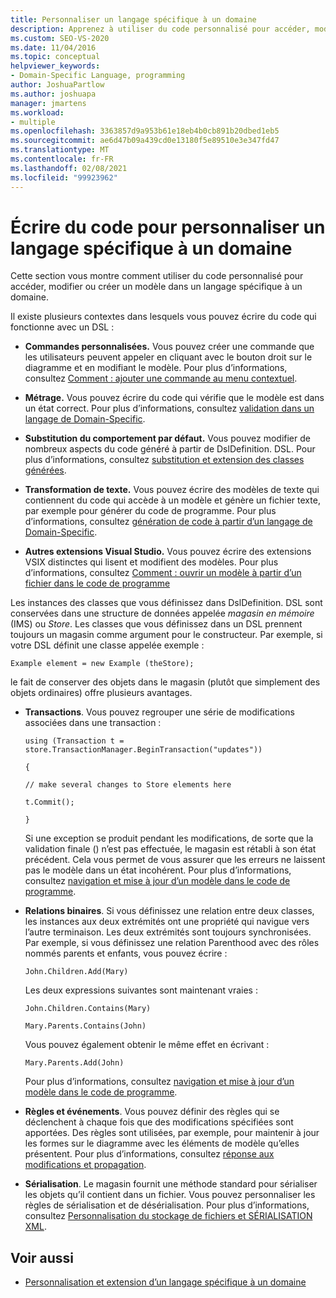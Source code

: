 ```yaml
---
title: Personnaliser un langage spécifique à un domaine
description: Apprenez à utiliser du code personnalisé pour accéder, modifier ou créer un modèle dans un langage spécifique à un domaine (DSL).
ms.custom: SEO-VS-2020
ms.date: 11/04/2016
ms.topic: conceptual
helpviewer_keywords:
- Domain-Specific Language, programming
author: JoshuaPartlow
ms.author: joshuapa
manager: jmartens
ms.workload:
- multiple
ms.openlocfilehash: 3363857d9a953b61e18eb4b0cb891b20dbed1eb5
ms.sourcegitcommit: ae6d47b09a439cd0e13180f5e89510e3e347fd47
ms.translationtype: MT
ms.contentlocale: fr-FR
ms.lasthandoff: 02/08/2021
ms.locfileid: "99923962"
---
```

# <a name="write-code-to-customize-a-domain-specific-language"></a>Écrire du code pour personnaliser un langage spécifique à un domaine

Cette section vous montre comment utiliser du code personnalisé pour accéder, modifier ou créer un modèle dans un langage spécifique à un domaine.

Il existe plusieurs contextes dans lesquels vous pouvez écrire du code qui fonctionne avec un DSL :

- **Commandes personnalisées.** Vous pouvez créer une commande que les utilisateurs peuvent appeler en cliquant avec le bouton droit sur le diagramme et en modifiant le modèle. Pour plus d’informations, consultez [Comment : ajouter une commande au menu contextuel](../modeling/how-to-add-a-command-to-the-shortcut-menu.md).

- **Métrage.** Vous pouvez écrire du code qui vérifie que le modèle est dans un état correct. Pour plus d’informations, consultez [validation dans un langage de Domain-Specific](../modeling/validation-in-a-domain-specific-language.md).

- **Substitution du comportement par défaut.** Vous pouvez modifier de nombreux aspects du code généré à partir de DslDefinition. DSL. Pour plus d’informations, consultez [substitution et extension des classes générées](../modeling/overriding-and-extending-the-generated-classes.md).

- **Transformation de texte.** Vous pouvez écrire des modèles de texte qui contiennent du code qui accède à un modèle et génère un fichier texte, par exemple pour générer du code de programme. Pour plus d’informations, consultez [génération de code à partir d’un langage de Domain-Specific](../modeling/generating-code-from-a-domain-specific-language.md).

- **Autres extensions Visual Studio.** Vous pouvez écrire des extensions VSIX distinctes qui lisent et modifient des modèles. Pour plus d’informations, consultez [Comment : ouvrir un modèle à partir d’un fichier dans le code de programme](../modeling/how-to-open-a-model-from-file-in-program-code.md)

Les instances des classes que vous définissez dans DslDefinition. DSL sont conservées dans une structure de données appelée *magasin en mémoire* (IMS) ou *Store*. Les classes que vous définissez dans un DSL prennent toujours un magasin comme argument pour le constructeur. Par exemple, si votre DSL définit une classe appelée exemple :

`Example element = new Example (theStore);`

le fait de conserver des objets dans le magasin (plutôt que simplement des objets ordinaires) offre plusieurs avantages.

- **Transactions**. Vous pouvez regrouper une série de modifications associées dans une transaction :

     `using (Transaction t = store.TransactionManager.BeginTransaction("updates"))`

     `{`

     `// make several changes to Store elements here`

     `t.Commit();`

     `}`

     Si une exception se produit pendant les modifications, de sorte que la validation finale () n’est pas effectuée, le magasin est rétabli à son état précédent. Cela vous permet de vous assurer que les erreurs ne laissent pas le modèle dans un état incohérent. Pour plus d’informations, consultez [navigation et mise à jour d’un modèle dans le code de programme](../modeling/navigating-and-updating-a-model-in-program-code.md).

- **Relations binaires**. Si vous définissez une relation entre deux classes, les instances aux deux extrémités ont une propriété qui navigue vers l’autre terminaison. Les deux extrémités sont toujours synchronisées. Par exemple, si vous définissez une relation Parenthood avec des rôles nommés parents et enfants, vous pouvez écrire :

     `John.Children.Add(Mary)`

     Les deux expressions suivantes sont maintenant vraies :

     `John.Children.Contains(Mary)`

     `Mary.Parents.Contains(John)`

     Vous pouvez également obtenir le même effet en écrivant :

     `Mary.Parents.Add(John)`

     Pour plus d’informations, consultez [navigation et mise à jour d’un modèle dans le code de programme](../modeling/navigating-and-updating-a-model-in-program-code.md).

- **Règles et événements**. Vous pouvez définir des règles qui se déclenchent à chaque fois que des modifications spécifiées sont apportées. Des règles sont utilisées, par exemple, pour maintenir à jour les formes sur le diagramme avec les éléments de modèle qu’elles présentent. Pour plus d’informations, consultez [réponse aux modifications et propagation](../modeling/responding-to-and-propagating-changes.md).

- **Sérialisation**. Le magasin fournit une méthode standard pour sérialiser les objets qu’il contient dans un fichier. Vous pouvez personnaliser les règles de sérialisation et de désérialisation. Pour plus d’informations, consultez [Personnalisation du stockage de fichiers et SÉRIALISATION XML](../modeling/customizing-file-storage-and-xml-serialization.md).

## <a name="see-also"></a>Voir aussi

- [Personnalisation et extension d’un langage spécifique à un domaine](../modeling/customizing-and-extending-a-domain-specific-language.md)
